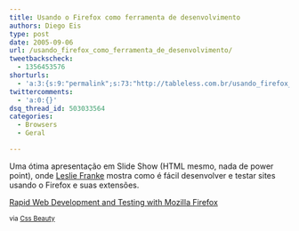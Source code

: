 ```yaml
---
title: Usando o Firefox como ferramenta de desenvolvimento
authors: Diego Eis
type: post
date: 2005-09-06
url: /usando_firefox_como_ferramenta_de_desenvolvimento/
tweetbackscheck:
  - 1356453576
shorturls:
  - 'a:3:{s:9:"permalink";s:73:"http://tableless.com.br/usando_firefox_como_ferramenta_de_desenvolvimento";s:7:"tinyurl";s:26:"http://tinyurl.com/3hwk5ez";s:4:"isgd";s:19:"http://is.gd/t0acm3";}'
twittercomments:
  - 'a:0:{}'
dsq_thread_id: 503033564
categories:
  - Browsers
  - Geral

---
```

Uma ótima apresentação em Slide Show (HTML mesmo, nada de power point), onde [Leslie Franke][1] mostra como é fácil desenvolver e testar sites usando o Firefox e suas extensões. 

[Rapid Web Development and Testing with Mozilla Firefox][2] 

<small>via <a href="http://www.cssbeauty.com/" title="CSS Beauty">Css Beauty</a></small>

 [1]: http://lesliefranke.com/index.php/2005/08/22/rapid-web-development-and-testing-with-mozilla-firefox/ "Leslie Franke"
 [2]: http://lesliefranke.com/sandbox/presentations/firefoxwdev/firefoxwdev.htm "Web Development with Firefox"